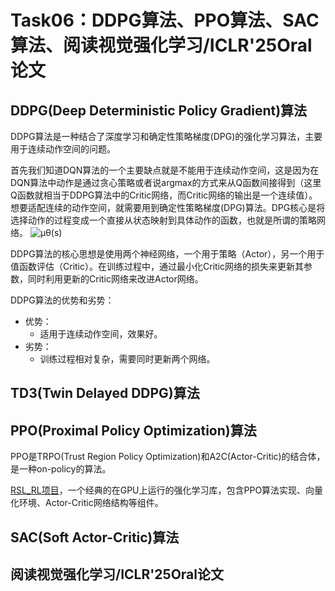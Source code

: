 # Task06：DDPG算法、PPO算法、SAC算法、阅读视觉强化学习/ICLR'25Oral论文


## DDPG(Deep Deterministic Policy Gradient)算法
DDPG算法是一种结合了深度学习和确定性策略梯度(DPG)的强化学习算法，主要用于连续动作空间的问题。

首先我们知道DQN算法的一个主要缺点就是不能用于连续动作空间，这是因为在DQN算法中动作是通过贪心策略或者说argmax的方式来从Q函数间接得到（这里Q函数就相当于DDPG算法中的Critic网络，而Critic网络的输出是一个连续值）。想要适配连续的动作空间，就需要用到确定性策略梯度(DPG)算法。DPG核心是将选择动作的过程变成一个直接从状态映射到具体动作的函数，也就是所谓的策略网络。
![μθ(s)](../../images/task06_10-1.png)

DDPG算法的核心思想是使用两个神经网络，一个用于策略（Actor），另一个用于值函数评估（Critic）。在训练过程中，通过最小化Critic网络的损失来更新其参数，同时利用更新的Critic网络来改进Actor网络。

DDPG算法的优势和劣势：
- 优势：
  - 适用于连续动作空间，效果好。
- 劣势：
  - 训练过程相对复杂，需要同时更新两个网络。




## TD3(Twin Delayed DDPG)算法


## PPO(Proximal Policy Optimization)算法
PPO是TRPO(Trust Region Policy Optimization)和A2C(Actor-Critic)的结合体，是一种on-policy的算法。


[RSL_RL项目](https://github.com/leggedrobotics/rsl_rl)，一个经典的在GPU上运行的强化学习库，包含PPO算法实现、向量化环境、Actor-Critic网络结构等组件。


## SAC(Soft Actor-Critic)算法


## 阅读视觉强化学习/ICLR'25Oral论文

